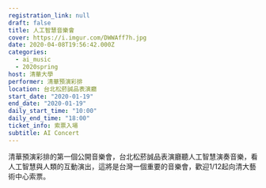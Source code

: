 ```yaml
---
registration_link: null
draft: false
title: 人工智慧音樂會
cover: https://i.imgur.com/DWWAff7h.jpg
date: 2020-04-08T19:56:42.000Z
categories:
  - ai_music
  - 2020spring
host: 清華大學
performer: 清華預演彩排
location: 台北松菸誠品表演廳
start_date: "2020-01-19"
end_date: "2020-01-19"
daily_start_time: "10:00"
daily_end_time: "18:00"
ticket_info: 索票入場
subtitle: AI Concert
---
```


清華預演彩排的第一個公開音樂會，台北松菸誠品表演廳聽人工智慧演奏音樂，看人工智慧與人類的互動演出，這將是台灣一個重要的音樂會，歡迎1/12起向清大藝術中心索票。